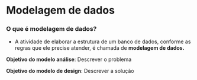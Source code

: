 # Modelagem de dados

### O que é modelagem de dados?
- A atividade de elaborar a estrutura de um banco de dados, conforme as regras que ele precise atender, é chamada de __modelagem de dados.__

__Objetivo do modelo análise__: Descrever o problema

__Objetivo do modelo de design__: Descrever a solução